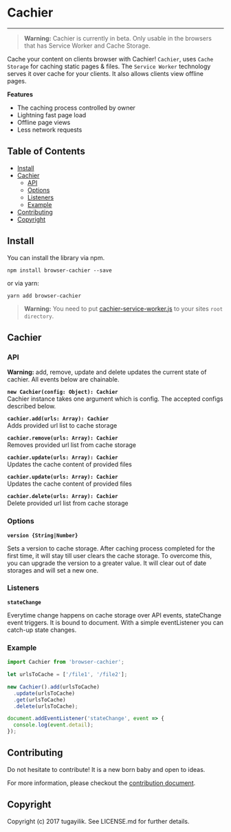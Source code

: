 # Cachier

<hr/>

> **Warning:** Cachier is currently in beta. Only usable in the browsers that has Service Worker and Cache Storage.


Cache your content on clients browser with Cachier! `Cachier`, uses `Cache Storage` for caching static pages & files. The `Service Worker` technology serves it over cache for your clients. It also allows clients view offline pages.

**Features**

- The caching process controlled by owner
- Lightning fast page load
- Offline page views
- Less network requests

## Table of Contents

* [Install](#install)
* [Cachier](#draggable)
  * [API](#api)
  * [Options](#options)
  * [Listeners](#listeners)
  * [Example](#example)
* [Contributing](#contributing)
* [Copyright](#copyright)

## Install

You can install the library via npm.

```
npm install browser-cachier --save
```

or via yarn:

```
yarn add browser-cachier
```

> **Warning:** You need to put [cachier-service-worker.js](https://github.com/tugayilik/cachier/blob/develop/cachier-service-worker.js) to your sites `root directory`.

## Cachier

### API

**Warning:** add, remove, update and delete updates the current state of cachier. All events below are chainable.

**`new Cachier(config: Object): Cachier`**  
Cachier instance takes one argument which is config. The accepted configs described below.

**`cachier.add(urls: Array): Cachier`**  
Adds provided url list to cache storage

**`cachier.remove(urls: Array): Cachier`**  
Removes provided url list from cache storage

**`cachier.update(urls: Array): Cachier`**  
Updates the cache content of provided files

**`cachier.update(urls: Array): Cachier`**  
Updates the cache content of provided files

**`cachier.delete(urls: Array): Cachier`**  
Delete provided url list from cache storage

### Options

**`version {String|Number}`** 

Sets a version to cache storage. After caching process completed for the first time, it will stay till user clears the cache storage. To overcome this, you can upgrade the version to a greater value. It will clear out of date storages and will set a new one.

### Listeners

**`stateChange`**  

Everytime change happens on cache storage over API events, stateChange event triggers. It is bound to document. With a simple eventListener you can catch-up state changes. 

### Example

```js
import Cachier from 'browser-cachier';

let urlsToCache = ['/file1', '/file2'];

new Cachier().add(urlsToCache)
  .update(urlsToCache)
  .get(urlsToCache)
  .delete(urlsToCache);

document.addEventListener('stateChange', event => {
  console.log(event.detail);
});
```

## Contributing

Do not hesitate to contribute! It is a new born baby and open to ideas.

For more information, please checkout the [contribution document](https://github.com/tugayilik/cachier/blob/master/CONTRIBUTION.md).

## Copyright

Copyright (c) 2017 tugayilik. See LICENSE.md for further details.
